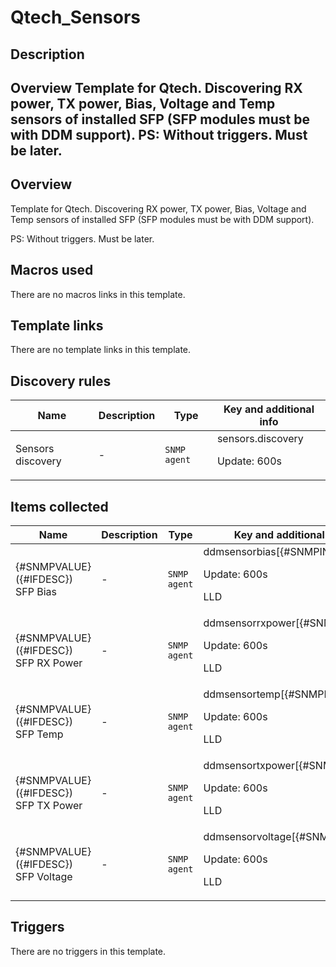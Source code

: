 # Qtech_Sensors

## Description

## Overview Template for Qtech. Discovering RX power, TX power, Bias, Voltage and Temp sensors of installed SFP (SFP modules must be with DDM support). PS: Without triggers. Must be later. 

## Overview

Template for Qtech. Discovering RX power, TX power, Bias, Voltage and Temp sensors of installed SFP (SFP modules must be with DDM support).


PS: Without triggers. Must be later.



## Macros used

There are no macros links in this template.

## Template links

There are no template links in this template.

## Discovery rules

|Name|Description|Type|Key and additional info|
|----|-----------|----|----|
|Sensors discovery|<p>-</p>|`SNMP agent`|sensors.discovery<p>Update: 600s</p>|
## Items collected

|Name|Description|Type|Key and additional info|
|----|-----------|----|----|
|{#SNMPVALUE}({#IFDESC}) SFP Bias|<p>-</p>|`SNMP agent`|ddmsensorbias[{#SNMPINDEX}]<p>Update: 600s</p><p>LLD</p>|
|{#SNMPVALUE}({#IFDESC}) SFP RX Power|<p>-</p>|`SNMP agent`|ddmsensorrxpower[{#SNMPINDEX}]<p>Update: 600s</p><p>LLD</p>|
|{#SNMPVALUE}({#IFDESC}) SFP Temp|<p>-</p>|`SNMP agent`|ddmsensortemp[{#SNMPINDEX}]<p>Update: 600s</p><p>LLD</p>|
|{#SNMPVALUE}({#IFDESC}) SFP TX Power|<p>-</p>|`SNMP agent`|ddmsensortxpower[{#SNMPINDEX}]<p>Update: 600s</p><p>LLD</p>|
|{#SNMPVALUE}({#IFDESC}) SFP Voltage|<p>-</p>|`SNMP agent`|ddmsensorvoltage[{#SNMPINDEX}]<p>Update: 600s</p><p>LLD</p>|
## Triggers

There are no triggers in this template.

